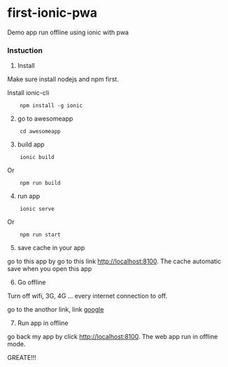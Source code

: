 # first-ionic-pwa
Demo app run offline using ionic with pwa

### Instuction
1. Install 

Make sure install nodejs and npm first.

Install ionic-cli

```shell
    npm install -g ionic
```
2. go to awesomeapp

```shell
    cd awesomeapp
```

3. build app

```shell
    ionic build
```

Or

```shell
    npm run build
```

4. run app

```
    ionic serve
```

Or

```
    npm run start
```

5. save cache in your app

go to this app by go to this link [http://localhost:8100](http://localhost:8100/). The cache automatic save when you open this app

6. Go offline

Turn off wifi, 3G, 4G ... every internet connection to off.

go to the anothor link, link [google](https://google.com)

7. Run app in offline

go back my app by click [http://localhost:8100](http://localhost:8100/). The web app run in offline mode.

GREATE!!! 
